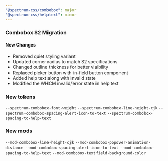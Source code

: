 ```yaml
---
"@spectrum-css/combobox": major
"@spectrum-css/helptext": minor
---
```


### Combobox S2 Migration

#### New Changes

- Removed quiet styling variant
- Updated corner radius to match S2 specifications
- Changed outline thickness for better visibility
- Replaced picker button with in-field button component
- Added help text along with invalid state
- Modified the WHCM invalid/error state in help text

### New tokens

`--spectrum-combobox-font-weight`
`--spectrum-combobox-line-height-cjk`
`--spectrum-combobox-spacing-alert-icon-to-text`
`--spectrum-combobox-spacing-to-help-text`

### New mods

`--mod-combobox-line-height-cjk`
`--mod-combobox-popover-animation-distance`
`--mod-combobox-spacing-alert-icon-to-text`
`--mod-combobox-spacing-to-help-text`
`--mod-combobox-textfield-background-color`
